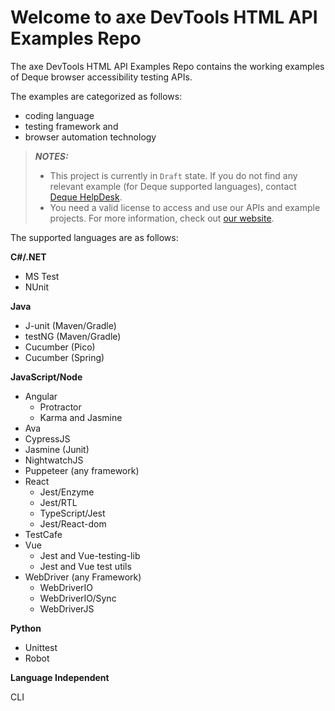 # Welcome to axe DevTools HTML API Examples Repo

The axe DevTools HTML API Examples Repo contains the working examples of Deque browser accessibility testing APIs.

The examples are categorized as follows:
- coding language
- testing framework and 
- browser automation technology

> **_NOTES:_**
>- This project is currently in `Draft` state. If you do not find any relevant example (for Deque supported languages), contact [Deque HelpDesk](mailto:helpdesk@deque.com).
>- You need a valid license to access and use our APIs and example projects. For more information, check out [our website](https://deque.com).

The supported languages are as follows:

**C#/.NET**

- MS Test
- NUnit

**Java**

- J-unit (Maven/Gradle)
- testNG (Maven/Gradle)
- Cucumber (Pico)
- Cucumber (Spring)

**JavaScript/Node**

- Angular
    - Protractor
    - Karma and Jasmine
- Ava
- CypressJS
- Jasmine (Junit)
- NightwatchJS
- Puppeteer (any framework)
- React
    - Jest/Enzyme
    - Jest/RTL
    - TypeScript/Jest
    - Jest/React-dom
- TestCafe
- Vue
    - Jest and Vue-testing-lib
    - Jest and Vue test utils
- WebDriver (any Framework)
    - WebDriverIO
    - WebDriverIO/Sync
    - WebDriverJS

**Python**

- Unittest
- Robot

**Language Independent**

CLI



